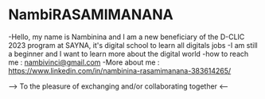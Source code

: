 # NambiRASAMIMANANA


-Hello, my name is Nambinina and I am a new beneficiary of the D-CLIC 2023 program at SAYNA,  it's digital school to learn all digitals jobs
-I am still a beginner and I want to learn more about the digital world
-how to reach me : nambivinci@gmail.com
-More about me : https://www.linkedin.com/in/nambinina-rasamimanana-383614265/


--> To the pleasure of exchanging and/or collaborating together <--
